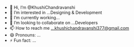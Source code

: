 - 👋 Hi, I’m @KhushiChandravanshi
- 👀 I’m interested in ...Designing & Development
- 🌱 I’m currently working...
- 💞️ I’m looking to collaborate on ...Developers
- 📫 How to reach me ...khushichandravanshi377@gmail.com
- 😄 Pronouns: ...
- ⚡ Fun fact: ...

<!---
KhushiChandravanshi/KhushiChandravanshi is a ✨ special ✨ repository because its `README.md` (this file) appears on your GitHub profile.
You can click the Preview link to take a look at your changes.
--->
